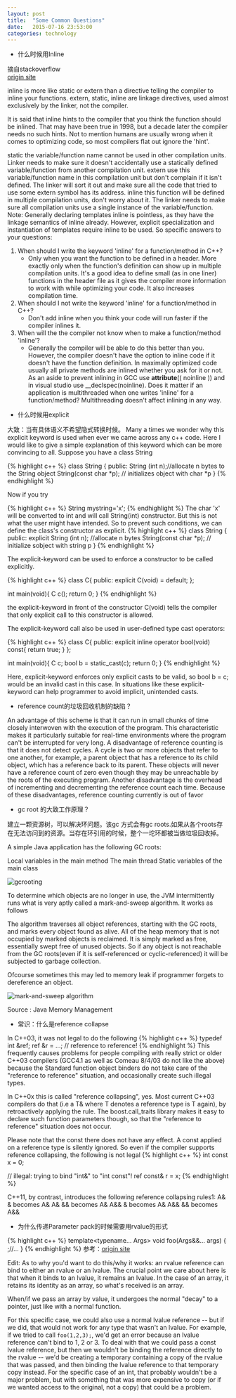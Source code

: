 ```yaml
--- 
layout: post 
title:  "Some Common Questions" 
date:   2015-07-16 23:53:00 
categories: technology 
--- 
```


- 什么时候用Inline

摘自stackoverflow  
<a href="http://stackoverflow.com/questions/1759300/when-should-i-write-the-keyword-inline-for-a-function-method">origin site</a>

inline is more like static or extern than a directive telling the compiler to inline your functions.  extern, static, inline are linkage directives, used almost exclusively by the linker, not the compiler.


It is said that inline hints to the compiler that you think the function should be inlined. That may have been true in 1998, but a decade later the compiler needs no such hints. Not to mention humans are usually wrong when it comes to optimizing code, so most compilers flat out ignore the 'hint'.


static the variable/function name cannot be used in other compilation units. Linker needs to make sure it doesn't accidentally use a statically defined variable/function from another compilation unit.
extern use this variable/function name in this compilation unit but don't complain if it isn't defined. The linker will sort it out and make sure all the code that tried to use some extern symbol has its address.
inline this function will be defined in multiple compilation units, don't worry about it. The linker needs to make sure all compilation units use a single instance of the variable/function.
Note: Generally declaring templates inline is pointless, as they have the linkage semantics of inline already. However, explicit specialization and instantiation of templates require inline to be used.
So specific answers to your questions:

1. When should I write the keyword 'inline' for a function/method in C++?
	* Only when you want the function to be defined in a header. More exactly only when the function's definition can show up in multiple compilation units. It's a good idea to define small (as in one liner) functions in the header file as it gives the compiler more information to work with while optimizing your code. It also increases compilation time.
2. When should I not write the keyword 'inline' for a function/method in C++?
	* Don't add inline when you think your code will run faster if the compiler inlines it.
3. When will the the compiler not know when to make a function/method 'inline'?
	* Generally the compiler will be able to do this better than you. However, the compiler doesn't have the option to inline code if it doesn't have the function definition. In maximally optimized code usually all private methods are inlined whether you ask for it or not.
As an aside to prevent inlining in GCC use __attribute__(( noinline )) and in visual studio use __declspec(noinline).
Does it matter if an application is multithreaded when one writes 'inline' for a function/method?
Multithreading doesn't affect inlining in any way.

- 什么时候用explicit

大致：当有具体语义不希望隐式转换时候。
Many a times we wonder why this explicit keyword is used when ever we came across any c++ code. Here I would like to give a simple explanation of this keyword which can be more convincing to all.
Suppose you have a class String

{% highlight c++ %}	
class String {
public: 
String (int n);//allocate n bytes to the String object 
String(const char *p); // initializes object with char *p 
}
{% endhighlight %}

Now if you try

{% highlight c++ %}	
String mystring='x';
{% endhighlight %}
The char 'x' will be converted to int and will call String(int) constructor. But this is not what the user might have intended. So to prevent such conditions, we can define the class's constructor as explicit.
{% highlight c++ %}	
class String {
public: 
explicit String (int n); //allocate n bytes
String(const char *p); // initialize sobject with string p 
}
{% endhighlight %}

The explicit-keyword can be used to enforce a constructor to be called explicitly.

{% highlight c++ %}	
class C{
public:
    explicit C(void) = default;
};

int main(void){
    C c();
    return 0;
}
{% endhighlight %}

the explicit-keyword in front of the constructor C(void) tells the compiler that only explicit call to this constructor is allowed.

The explicit-keyword call also be used in user-defined type cast operators:

{% highlight c++ %}	
class C{
public:
    explicit inline operator bool(void) const{
        return true;
    }
};

int main(void){
    C c;
    bool b = static_cast<bool>(c);
    return 0;
}
{% endhighlight %}

Here, explicit-keyword enforces only explicit casts to be valid, so bool b = c; would be an invalid cast in this case. In situations like these explicit-keyword can help programmer to avoid implicit, unintended casts.

- reference count的垃圾回收机制的缺陷？

An advantage of this scheme is that it can run in small chunks of time closely interwoven with the execution of the program. This characteristic makes it particularly suitable for real-time environments where the program can't be interrupted for very long. A disadvantage of reference counting is that it does not detect cycles. A cycle is two or more objects that refer to one another, for example, a parent object that has a reference to its child object, which has a reference back to its parent. These objects will never have a reference count of zero even though they may be unreachable by the roots of the executing program. Another disadvantage is the overhead of incrementing and decrementing the reference count each time. Because of these disadvantages, reference counting currently is out of favor

- gc root 的大致工作原理？

建立一颗资源树，可以解决环问题。该gc 方式会有gc roots.如果从各个roots存在无法访问到的资源。当存在环引用的时候，整个一坨环都被当做垃圾回收掉。

A simple Java application has the following GC roots:

Local variables in the main method
The main thread
Static variables of the main class

![gcrooting]({{site.url}}/assets/common-faq/javagcroot1.png)

To determine which objects are no longer in use, the JVM intermittently runs what is very aptly called a mark-and-sweep algorithm. It works as follows

The algorithm traverses all object references, starting with the GC roots, and marks every object found as alive.
All of the heap memory that is not occupied by marked objects is reclaimed. It is simply marked as free, essentially swept free of unused objects.
So if any object is not reachable from the GC roots(even if it is self-referenced or cyclic-referenced) it will be subjected to garbage collection.

Ofcourse sometimes this may led to memory leak if programmer forgets to dereference an object.

![mark-and-sweep algorithm]({{site.url}}/assets/common-faq/markandsweep.png)

Source : Java Memory Management

- 常识：什么是reference collapse

In C++03, it was not legal to do the following
{% highlight c++ %}
typedef int &ref;
ref &r = ...; // reference to reference!
{% endhighlight %}
This frequently causes problems for people compiling with really strict or older C++03 compilers (GCC4.1 as well as Comeau 8/4/03 do not like the above) 
because the Standard function object binders do not take care of the "reference to reference" situation, and occasionally create such illegal types.

In C++0x this is called "reference collapsing", yes. Most current C++03 compilers do that (i.e a T& where T denotes a reference type is T again),
 by retroactively applying the rule. The boost.call_traits library makes it easy to declare such function parameters though, so that the "reference to reference" 
 situation does not occur.

Please note that the const there does not have any effect. A const applied on a reference type is silently ignored. 
So even if the compiler supports reference collapsing, the following is not legal
{% highlight c++ %}
int const x = 0;

// illegal: trying to bind "int&" to "int const"!
ref const& r = x; 
{% endhighlight %}

C++11, by contrast, introduces the following reference collapsing rules1:
A& & becomes A&
A& && becomes A&
A&& & becomes A&
A&& && becomes A&&

- 为什么传递Parameter pack的时候需要用rvalue的形式

{% highlight c++ %}
template<typename... Args>
void foo(Args&&... args)
{
	;//...
}
{% endhighlight %}
参考：<a href="http://stackoverflow.com/questions/13922145/prevent-array-decay-in-parameter-pack-expansion">origin site</a>

Edit: As to why you'd want to do this/why it works: an rvalue reference can bind to either an rvalue or an lvalue. 
The crucial point we care about here is that when it binds to an lvalue, it remains an lvalue. 
In the case of an array, it retains its identity as an array, so what's received is an array.

When/if we pass an array by value, it undergoes the normal "decay" to a pointer, just like with a normal function.

For this specific case, we could also use a normal lvalue reference -- but if we did, that would not work for any type that wasn't an lvalue.
 For example, if we tried to call ```foo(1,2,3);```, we'd get an error because an lvalue reference can't bind to 1, 2 or 3. 
 To deal with that we could pass a const lvalue reference, but then we wouldn't be binding the reference directly to the rvalue
 -- we'd be creating a temporary containing a copy of the rvalue that was passed, and then binding the lvalue reference to that temporary copy instead.
 For the specific case of an int, that probably wouldn't be a major problem, but with something that was more expensive to copy 
 (or if we wanted access to the original, not a copy) that could be a problem.